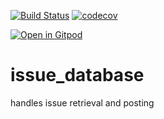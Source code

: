 [![Build Status](https://travis-ci.org/replicatedu/issue_database.svg?branch=master)](https://travis-ci.org/replicatedu/issue_database) [![codecov](https://codecov.io/gh/replicatedu/issue_database/branch/master/graph/badge.svg)](https://codecov.io/gh/replicatedu/issue_database)

[![Open in Gitpod](http://gitpod.io/button/open-in-gitpod.svg)](https://gitpod.io#https://github.com/replicatedu/issue_database/)

# issue_database
handles issue retrieval and posting

